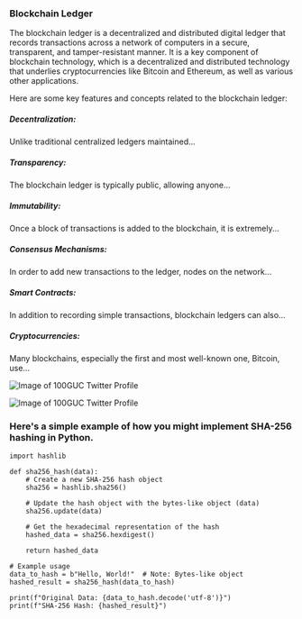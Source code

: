 ### Blockchain Ledger

The blockchain ledger is a decentralized and distributed digital ledger that records transactions across a network of computers in a secure, transparent, and tamper-resistant manner. It is a key component of blockchain technology, which is a decentralized and distributed technology that underlies cryptocurrencies like Bitcoin and Ethereum, as well as various other applications.

Here are some key features and concepts related to the blockchain ledger:

##### Decentralization:
Unlike traditional centralized ledgers maintained...

##### Transparency:
The blockchain ledger is typically public, allowing anyone...

##### Immutability:
Once a block of transactions is added to the blockchain, it is extremely...

##### Consensus Mechanisms:
 In order to add new transactions to the ledger, nodes on the network...

##### Smart Contracts:
In addition to recording simple transactions, blockchain ledgers can also...

##### Cryptocurrencies:
Many blockchains, especially the first and most well-known one, Bitcoin, use...

![Image of 100GUC Twitter Profile](https://pbs.twimg.com/profile_images/1636450589394477064/dPQ1RKp1_400x400.jpg)

![Image of 100GUC Twitter Profile](https://github.com/Exp-Communicate-Using-Markdown-Cohort-1/series-communicate-using-markdown-b100guc/assets/151607558/af288463-4dd7-42d4-af02-7aa3dd846ca5)


### Here's a simple example of how you might implement SHA-256 hashing in Python.

```
import hashlib

def sha256_hash(data):
    # Create a new SHA-256 hash object
    sha256 = hashlib.sha256()

    # Update the hash object with the bytes-like object (data)
    sha256.update(data)

    # Get the hexadecimal representation of the hash
    hashed_data = sha256.hexdigest()

    return hashed_data

# Example usage
data_to_hash = b"Hello, World!"  # Note: Bytes-like object
hashed_result = sha256_hash(data_to_hash)

print(f"Original Data: {data_to_hash.decode('utf-8')}")
print(f"SHA-256 Hash: {hashed_result}")

```























